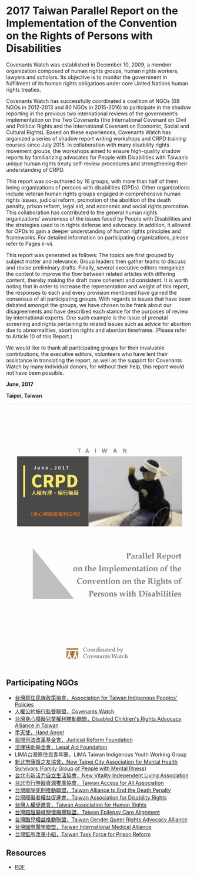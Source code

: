 # 2017 Taiwan Parallel Report on the Implementation of the Convention on the Rights of Persons with Disabilities

Covenants Watch was established in December 10, 2009, a member organization composed of human rights groups, human rights workers, lawyers and scholars. Its objective is to monitor the government in fulfillment of its human rights obligations under core United Nations human rights treaties.

Covenants Watch has successfully coordinated a coalition of NGOs (68 NGOs in 2012-2013 and 80 NGOs in 2015-2016) to participate in the shadow reporting in the previous two international reviews of the government’s implementation on the Two Covenants (the International Covenant on Civil and Political Rights and the International Covenant on Economic, Social and Cultural Rights). Based on these experiences, Covenants Watch has organized a series of shadow report writing workshops and CRPD training courses since July 2015. In collaboration with many disability rights movement groups, the workshops aimed to ensure high-quality shadow reports by familiarizing advocates for People with Disabilities with Taiwan’s unique human rights treaty self-review procedures and strengthening their understanding of CRPD.

This report was co-authored by 16 groups, with more than half of them being organizations of persons with disabilities (OPDs). Other organizations include veteran human rights groups engaged in comprehensive human rights issues, judicial reform, promotion of the abolition of the death penalty, prison reform, legal aid, and economic and social rights promotion. This collaboration has contributed to the general human rights organizations’ awareness of the issues faced by People with Disabilities and the strategies used to in rights defense and advocacy. In addition, it allowed for OPDs to gain a deeper understanding of human rights principles and frameworks. For detailed information on participating organizations, please refer to Pages ii-vii.

This report was generated as follows: The topics are first grouped by subject matter and relevance. Group leaders then gather teams to discuss and revise preliminary drafts. Finally, several executive editors reorganize the content to improve the flow between related articles with differing content, thereby making the draft more coherent and consistent. It is worth noting that in order to increase the representation and weight of this report, the responses to each and every provision mentioned have gained the consensus of all participating groups. With regards to issues that have been debated amongst the groups, we have chosen to be frank about our disagreements and have described each stance for the purposes of review by international experts.  One such example is the issue of prenatal screening and rights pertaining to related issues such as advice for abortion due to abnormalities, abortion rights and abortion timeframe. (Please refer to Article 10 of this Report.)

We would like to thank all participating groups for their invaluable contributions, the executive editors, volunteers who have lent their assistance in translating the report, as well as the support for Covenants Watch by many individual donors, for without their help, this report would not have been possible.

**June, 2017**

**Taipei, Taiwan**

![](cover.jpg)

## Participating NGOs

- [台灣原住民族政策協會，Association for Taiwan Indigenous Peoples' Policies](http://atipp.blogspot.tw/)
- [人權公約施行監督聯盟，Covenants Watch](http://covenantswatch.org.tw/)
- [台灣身心障礙兒童權利推動聯盟，Disabled Children's Rights Advocacy Alliance in Taiwan](https://www.facebook.com/dcraat.tw/)
- [手天使，Hand Angel](https://www.handjobtw.org/)
- [民間司法改革基金會，Judicial Reform Foundation](https://www.jrf.org.tw)
- [法律扶助基金會，Legal Aid Foundation](http://www.laf.org.tw/)
- LIMA台灣原住民青年團，LIMA Taiwan Indigenous Youth Working Group
- [新北市康復之友協會，New Taipei City Association for Mental Health Survivors (Family Group of People with Mental Illness)](http://www.ntcami.org.tw/ap/index.aspx)
- [台北市新活力自立生活協會，New Vitality Independent Living Association](http://www.ciltp.artcom.tw/ap/index.aspx)
- [台北市行無礙資源推廣協會，Taiwan Access for All Association](http://www.sunable.net/)
- [台灣廢除死刑推動聯盟，Taiwan Alliance to End the Death Penalty](http://www.taedp.org.tw/)
- [台灣障礙者權益促進會，Taiwan Association for Disability Rights](http://www.tadr.org.tw/)
- [台灣人權促進會，Taiwan Association for Human Rights](https://www.tahr.org.tw/)
- [台灣超越巔峰關懷癲癇聯盟，Taiwan Epilepsy Care Alignment](http://epilepsytw.weebly.com/)
- [台灣酷兒權益推動聯盟，Taiwan Gender Queer Rights Advocacy Alliance](http://tgqraa.org/)
- [台灣國際醫學聯盟，Taiwan International Medical Alliance](http://library.taiwanschoolnet.org/diplomacy2006/mdmd/index.htm)
- [台灣監所改革小組，Taiwan Task Force for Prison Reform](http://prisonreform2012.blogspot.tw/)

## Resources

* [PDF](pdf/CRPD_Parallel-Report_CW_072017.pdf)

